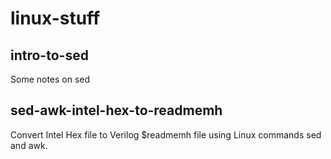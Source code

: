 linux-stuff
===========

intro-to-sed
------------
Some notes on sed


sed-awk-intel-hex-to-readmemh
-----------------------------
Convert Intel Hex file to Verilog $readmemh file using Linux commands sed and
awk.



